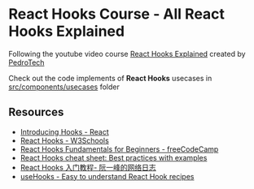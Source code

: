 # React Hooks Course - All React Hooks Explained

Following the youtube video course [React Hooks Explained](https://youtu.be/LlvBzyy-558) created by [PedroTech](https://www.youtube.com/@PedroTechnologies)

Check out the code implements of **React Hooks** usecases in [src/components/usecases](./src/components/usecases) folder

## Resources

- [Introducing Hooks - React](https://legacy.reactjs.org/docs/hooks-intro.html)
- [React Hooks - W3Schools](https://www.w3schools.com/react/react_hooks.asp)
- [React Hooks Fundamentals for Beginners - freeCodeCamp](https://www.freecodecamp.org/news/react-hooks-fundamentals/)
- [React Hooks cheat sheet: Best practices with examples](https://blog.logrocket.com/react-hooks-cheat-sheet-solutions-common-problems/)
- [React Hooks 入门教程- 阮一峰的网络日志](https://www.ruanyifeng.com/blog/2019/09/react-hooks.html)
- [useHooks - Easy to understand React Hook recipes](https://usehooks.com/)

